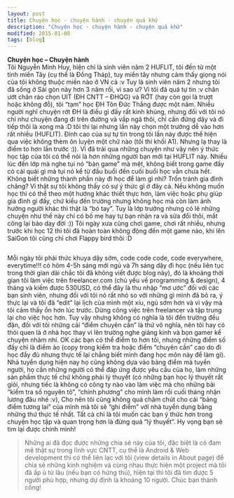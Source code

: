 ```yaml
---
layout: post
title: Chuyện học - chuyện hành - chuyện quá khứ
description: "Chuyện học - chuyện hành - chuyện quá khứ"
modified: 2015-01-08
tags: [blog]
---
```

**Chuyện học – Chuyện hành** <br>
Tôi Nguyễn Minh Huy, hiện chỉ là sinh viên năm 2 HUFLIT, tôi đến từ một tỉnh miền Tây (cụ thể là Đồng Tháp), tuy miền tây nhưng cảm thấy giọng nói của tôi không thuộc miền nào ở VN cả :v
Tuy là sinh viên năm 2 nhưng tôi đã sống ở Sài gòn này hơn 3 năm rồi, vì sao ư? Vì tôi đã quá tự tin :v chân ướt chân ráo chọn UIT (ĐH CNTT – ĐHQG) và RỚT (hay còn gọi là trượt hoặc không đỗ), tôi “tạm” học ĐH Tôn Đức Thắng được một năm. Nhiều người nghĩ chuyện rớt ĐH là điều gì đấy rất kinh khủng, nhưng đối với tôi nó chỉ như chuyện đang đi trên đường và vấp ngã thôi, chỉ cần đứng dậy và đi tiếp thôi là xong mà :D tôi thi lại nhưng lần này chọn một trường dễ vào hơn rất nhiều (HUFLIT). Đỉnh cao của sự tự tin trong tôi lần này được thể hiện qua việc không thèm ôn luyện một chữ nào (tôi thi khối A1). Nhưng lạ thay là điểm to hơn lần trước :)). Vì đã trải qua những chuyện như vậy nên ý thức học tập của tôi có thể nói là hơn những người bạn mới tại HUFLIT này. Nhiều lúc đến lớp mà nghe tụi nó “bàn game” mà mệt, không biết trong game đấy có cái quái gì mà tụi nó kể từ đầu buổi đến cuối buổi học vẫn chưa hết. Không biết những thành phần này đi học để làm gì nhỉ? Trốn tránh gia đình chăng? Vì thật sự tôi không thấy có sự ý thức gì ở đây cả. Nếu không muốn học thì có thể theo một hướng khác thiết thực hơn, làm việc hoặc phụ giúp gia đình gì đấy, chứ kiểu đến trường nhưng không học mà còn làm ảnh hưởng người khác thì thật là “bó tay”. Tuy là lớp trưởng nhưng có lẽ những chuyện như thế này chỉ có bố mẹ hay tự bạn nhận ra và sửa đổi thôi, mất công lại bảo dạy đời :)) Tôi ngày xưa cũng chơi game, chơi rất nhiều, nhưng trước khi học 12 thì tôi đã hoàn toàn không động đến một game nào, khi lên SaiGon tôi cũng chỉ chơi Flappy bird thôi :D 

<img src="http://i2.cdn.turner.com/cnnnext/dam/assets/130116232904-german-programmer-story-top.jpg" alt="">

Mỗi ngày tôi phải thức khuya dậy sớm, code code code, code everywhere, everytime!!! có hôm 4-5h sáng mới ngủ và 7h sáng dậy đi học (nếu liên tục trong thời gian dài chắc tôi đã không viết được blog này), đó là khoảng thời gian tôi làm việc trên freelancer.com (chủ yếu về programming & design), 4 tháng và kiếm được 530USD, có thể đây là thu nhập “mơ ước” đối với các bạn sinh viên, nhưng đối với tôi nó rất nhỏ so với những gì mình đã bỏ ra, ý thực lại và tôi đã “edit” lại lịch của mình một xíu, ngủ sớm hơn và vì vậy mà tôi cảm thấy ổn hơn lúc trước. Dừng công việc trên freelancer và tập trung lại cho việc học hơn. Tuy vậy nhưng không có nghĩa là tôi đến trường đều đặn, đối với tôi những cái “điểm chuyên cần” là thứ vô nghĩa, nên tôi hay có thói quen là ở nhà học thay vì lên trường nghe giảng kinh và bọn gamer kể chuyện nhảm nhí. OK các bạn có thể điểm to hơn tôi, nhưng những điểm số đấy chỉ là điểm ảo (copy trong kiểm tra hoặc điểm “chuyên cần” cao do đi học đầy đủ nhưng thực tế lại chẳng biết mình đang học môn này để làm gì). Nhà tuyển dụng hiện nay họ cũng không dựa vào bảng điểm mà tuyển người, họ cần những người có thể đáp ứng được yêu cầu của họ, làm những sản phẩm thực tế chứ không phải lý thuyết (có những bạn học lý thuyết rất giỏi, nhưng tiếc là không có công ty nào vào làm việc mà cho những bài “kiểm tra số nguyên tô”, “chính phương” cho mình làm rồi cuối tháng nhận lương đâu nhé :v), Cho nên tôi cũng không quá chăm chút cho cái “bảng điểm tương lai” của mình mà tôi sẽ “ghi điểm” với nhà tuyển dụng bằng những thứ thực tế nhất. Tất cả chỉ là tôi muốn các bạn ý thức hơn trong chuyện học tập và quan trọng hơn là đừng quá “lý thuyết”. Hy vọng bạn sẽ tìm lại được chính mình!

>Những ai đã đọc được những chia sẻ này của tôi, đặc biệt là có đam mê thật sự trong lĩnh vực CNTT, cụ thể là Android & Web development thì có thể liên lạc với tôi (view details in About page)  để chia sẻ những kinh nghiệm và cùng nhau thực hiện một project mà tôi đã ấp ủ từ lâu (nếu bạn có hứng thú), hiện tại thì tôi đã tìm được 5 người phù hợp, nhưng dự định là khoảng 10 người. Chúc bạn thành công!
